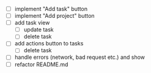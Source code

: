 - [ ] implement "Add task" button
- [ ] implement "Add project" button
- [ ] add task view
  - [ ] update task
  - [ ] delete task
- [ ] add actions button to tasks
  - [ ] delete task
- [ ] handle errors (network, bad request etc.) and show
- [ ] refactor README.md